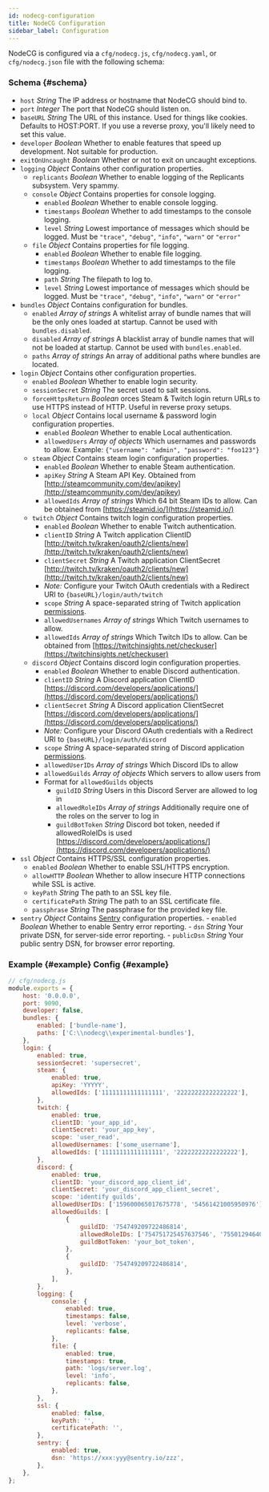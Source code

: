 ```yaml
---
id: nodecg-configuration
title: NodeCG Configuration
sidebar_label: Configuration
---
```


NodeCG is configured via a `cfg/nodecg.js`, `cfg/nodecg.yaml`, or `cfg/nodecg.json` file with the following schema:

### Schema {#schema}

- `host` _String_ The IP address or hostname that NodeCG should bind to.
- `port` _Integer_ The port that NodeCG should listen on.
- `baseURL` _String_ The URL of this instance. Used for things like cookies. Defaults to HOST:PORT. If you use a reverse proxy, you'll likely need to set this value.
- `developer` _Boolean_ Whether to enable features that speed up development. Not suitable for production.
- `exitOnUncaught` _Boolean_ Whether or not to exit on uncaught exceptions.
- `logging` _Object_ Contains other configuration properties.
  - `replicants` _Boolean_ Whether to enable logging of the Replicants subsystem. Very spammy.
  - `console` _Object_ Contains properties for console logging.
    - `enabled` _Boolean_ Whether to enable console logging.
    - `timestamps` _Boolean_ Whether to add timestamps to the console logging.
    - `level` _String_ Lowest importance of messages which should be logged. Must be `"trace"`, `"debug"`, `"info"`, `"warn"` or `"error"`
  - `file` _Object_ Contains properties for file logging.
    - `enabled` _Boolean_ Whether to enable file logging.
    - `timestamps` _Boolean_ Whether to add timestamps to the file logging.
    - `path` _String_ The filepath to log to.
    - `level` _String_ Lowest importance of messages which should be logged. Must be `"trace"`, `"debug"`, `"info"`, `"warn"` or `"error"`
- `bundles` _Object_ Contains configuration for bundles.
  - `enabled` _Array of strings_ A whitelist array of bundle names that will be the only ones loaded at startup. Cannot be used with `bundles.disabled`.
  - `disabled` _Array of strings_ A blacklist array of bundle names that will not be loaded at startup. Cannot be used with `bundles.enabled`.
  - `paths` _Array of strings_ An array of additional paths where bundles are located.
- `login` _Object_ Contains other configuration properties.
  - `enabled` _Boolean_ Whether to enable login security.
  - `sessionSecret` _String_ The secret used to salt sessions.
  - `forceHttpsReturn` _Boolean_ orces Steam & Twitch login return URLs to use HTTPS instead of HTTP. Useful in reverse proxy setups.
  - `local` _Object_ Contains local username & password login configuration properties.
    - `enabled` _Boolean_ Whether to enable Local authentication.
    - `allowedUsers` _Array of objects_ Which usernames and passwords to allow. Example: `{"username": "admin", "password": "foo123"}`
  - `steam` _Object_ Contains steam login configuration properties.
    - `enabled` _Boolean_ Whether to enable Steam authentication.
    - `apiKey` _String_ A Steam API Key. Obtained from [http://steamcommunity.com/dev/apikey](http://steamcommunity.com/dev/apikey)
    - `allowedIds` _Array of strings_ Which 64 bit Steam IDs to allow. Can be obtained from [https://steamid.io/](https://steamid.io/)
  - `twitch` _Object_ Contains twitch login configuration properties.
    - `enabled` _Boolean_ Whether to enable Twitch authentication.
    - `clientID` _String_ A Twitch application ClientID [http://twitch.tv/kraken/oauth2/clients/new](http://twitch.tv/kraken/oauth2/clients/new)
    - `clientSecret` _String_ A Twitch application ClientSecret [http://twitch.tv/kraken/oauth2/clients/new](http://twitch.tv/kraken/oauth2/clients/new)
    - _Note:_ Configure your Twitch OAuth credentials with a Redirect URI to `{baseURL}/login/auth/twitch`
    - `scope` _String_ A space-separated string of Twitch application [permissions](https://dev.twitch.tv/docs/authentication/#scopes).
    - `allowedUsernames` _Array of strings_ Which Twitch usernames to allow.
    - `allowedIds` _Array of strings_ Which Twitch IDs to allow. Can be obtained from [https://twitchinsights.net/checkuser](https://twitchinsights.net/checkuser)
  - `discord` _Object_ Contains discord login configuration properties.
    - `enabled` _Boolean_ Whether to enable Discord authentication.
    - `clientID` _String_ A Discord application ClientID  [https://discord.com/developers/applications/](https://discord.com/developers/applications/)
    - `clientSecret` _String_ A Discord application ClientSecret [https://discord.com/developers/applications/](https://discord.com/developers/applications/)
    - _Note:_ Configure your Discord OAuth credentials with a Redirect URI to `{baseURL}/login/auth/discord`
    - `scope` _String_ A space-separated string of Discord application [permissions](https://discord.com/developers/docs/topics/oauth2#shared-resources-oauth2-scopes).
    - `allowedUserIDs` _Array of strings_ Which Discord IDs to allow
    - `allowedGuilds` _Array of objects_ Which servers to allow users from
    - Format for `allowedGuilds` objects
      - `guildID` _String_ Users in this Discord Server are allowed to log in
      - `allowedRoleIDs` _Array of strings_ Additionally require one of the roles on the server to log in
      - `guildBotToken` _String_ Discord bot token, needed if allowedRoleIDs is used [https://discord.com/developers/applications/](https://discord.com/developers/applications/)
- `ssl` _Object_ Contains HTTPS/SSL configuration properties.
  - `enabled` _Boolean_ Whether to enable SSL/HTTPS encryption.
  - `allowHTTP` _Boolean_ Whether to allow insecure HTTP connections while SSL is active.
  - `keyPath` _String_ The path to an SSL key file.
  - `certificatePath` _String_ The path to an SSL certificate file.
  - `passphrase` _String_ The passphrase for the provided key file.
- `sentry` _Object_ Contains [Sentry](https://sentry.io/welcome/) configuration properties. - `enabled` _Boolean_ Whether to enable Sentry error reporting. - `dsn` _String_ Your private DSN, for server-side error reporting. - `publicDsn` _String_ Your public sentry DSN, for browser error reporting.

### Example {#example} Config {#example}

```js
// cfg/nodecg.js
module.exports = {
	host: '0.0.0.0',
	port: 9090,
	developer: false,
	bundles: {
		enabled: ['bundle-name'],
		paths: ['C:\\nodecg\\experimental-bundles'],
	},
	login: {
		enabled: true,
		sessionSecret: 'supersecret',
		steam: {
			enabled: true,
			apiKey: 'YYYYY',
			allowedIds: ['11111111111111111', '22222222222222222'],
		},
		twitch: {
			enabled: true,
			clientID: 'your_app_id',
			clientSecret: 'your_app_key',
			scope: 'user_read',
			allowedUsernames: ['some_username'],
			allowedIds: ['11111111111111111', '22222222222222222'],
		},
		discord: {
			enabled: true,
			clientID: 'your_discord_app_client_id',
			clientSecret: 'your_discord_app_client_secret',
			scope: 'identify guilds',
			allowedUserIDs: ['159600065017675778', '54561421005950976'],
			allowedGuilds: [
				{
					guildID: '754749209722486814',
					allowedRoleIDs: ['754751725457637546', '755012946400378910'],
					guildBotToken: 'your_bot_token',
				},
				{
					guildID: '754749209722486814',
				},
			],
		},
		logging: {
			console: {
				enabled: true,
				timestamps: false,
				level: 'verbose',
				replicants: false,
			},
			file: {
				enabled: true,
				timestamps: true,
				path: 'logs/server.log',
				level: 'info',
				replicants: false,
			},
		},
		ssl: {
			enabled: false,
			keyPath: '',
			certificatePath: '',
		},
		sentry: {
			enabled: true,
			dsn: 'https://xxx:yyy@sentry.io/zzz',
		},
	},
};
```
